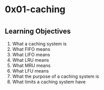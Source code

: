 <h1>0x01-caching<h1>
<h2>Learning Objectives</h2>
<ol>
<li>What a caching system is</li>
<li>What FIFO means</li>
<li>What LIFO means</li>
<li>What LRU means</li>
<li>What MRU means</li>
<li>What LFU means</li>
<li>What the purpose of a caching system is</li>
<li>What limits a caching system have</li>
</ol>
